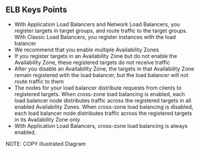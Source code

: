 ## ELB Keys Points

* With Application Load Balancers and Network Load Balancers, you register targets in target groups, and route traffic to the target groups. With Classic Load Balancers, you register instances with the load balancer
* We recommend that you enable multiple Availability Zones
* If you register targets in an Availability Zone but do not enable the Availability Zone, these registered targets do not receive traffic
* After you disable an Availability Zone, the targets in that Availability Zone remain registered with the load balancer, but the load balancer will not route traffic to them
* The nodes for your load balancer distribute requests from clients to registered targets. When cross-zone load balancing is enabled, each load balancer node distributes traffic across the registered targets in all enabled Availability Zones. When cross-zone load balancing is disabled, each load balancer node distributes traffic across the registered targets in its Availability Zone only
* With Application Load Balancers, cross-zone load balancing is always enabled.


NOTE: COPY illustrated Diagram
